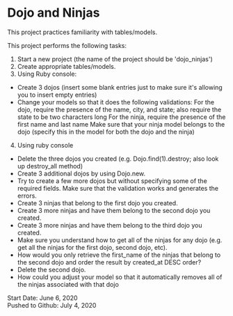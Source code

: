 # Dojo and Ninjas 

This project practices familiarity with tables/models.

This project performs the following tasks:

1. Start a new project (the name of the project should be 'dojo_ninjas')
2. Create appropriate tables/models.
3. Using Ruby console:
* Create 3 dojos (insert some blank entries just to make sure it's allowing you to insert empty entries)
* Change your models so that it does the following validations:
For the dojo, require the presence of the name, city, and state; also require the state to be two characters long
For the ninja, require the presence of the first name and last name
Make sure that your ninja model belongs to the dojo (specify this in the model for both the dojo and the ninja)
4. Using ruby console
* Delete the three dojos you created (e.g. Dojo.find(1).destroy; also look up destroy_all method)
* Create 3 additional dojos by using Dojo.new.
* Try to create a few more dojos but without specifying some of the required fields. Make sure that the validation works and generates the errors.
* Create 3 ninjas that belong to the first dojo you created.
* Create 3 more ninjas and have them belong to the second dojo you created.
* Create 3 more ninjas and have them belong to the third dojo you created.
* Make sure you understand how to get all of the ninjas for any dojo (e.g. get all the ninjas for the first dojo, second dojo, etc).
* How would you only retrieve the first_name of the ninjas that belong to the second dojo and order the result by created_at DESC order?
* Delete the second dojo. 
* How could you adjust your model so that it automatically removes all of the ninjas associated with that dojo

Start Date: June 6, 2020\
Pushed to Github: July 4, 2020